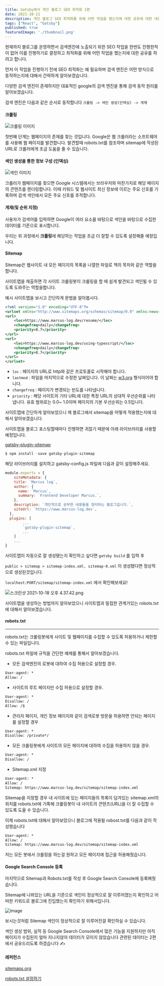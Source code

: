 ```yaml
---
title: Gatsby에서 개인 블로그 SEO 최적화 1편
date: 2021-10-21
description: 개인 블로그 SEO 최적화를 위해 어떤 작업을 했는지에 대한 공유에 대한 내용.
tags: ["React", "Gatsby"]
published: true
featuredImage: './thumbnail.png'
---
```


현재까지 블로그를 운영하면서 검색엔진에 노출되기 위한 SEO 작업을 한번도 진행한적이 없어 이를 진행하기로 결정하고 최적화를 위해 어떤 작업을 했는지에 대한 공유를 하려고 합니다.

먼저 이 작업을 진행하기 전에 SEO 최적화는 왜 필요하며 검색 엔진은 어떤 방식으로 동작하는지에 대해서 간략하게 알아보겠습니다.

다양한 검색 엔진이 존재하지만 대표적인 google의 검색 엔진을 통해 검색 동작 원리를 알아보겠습니다.

검색 엔진은 다음과 같은 순서로 동작합니다 `크롤링 -> 색인 생성(인덱싱) -> 게재` 

#### 크롤링

![크롤링 이미지](image_1.png)

첫번째 단계는 웹페이지의 존재를 찾는 것입니다. Google은 웹 크롤러라는 소프트웨어를 사용해 웹 페이지를 발견합니다. 발견할때 robots.txt를 참조하며 sitemap에 작성된 URL로 크롤러에게 조금 도움을 줄 수 있습니다.

#### 색인 생성을 통한 정보 구성 (인덱싱)

![색인 이미지](image_2.png)

크롤러가 웹페이지를 찾으면 Google 시스템에서는 브라우저와 마찬가지로 해당 페이지의 콘텐츠를 렌더링합니다. 이때 키워드 및 웹사이트 최신 정보에 이르는 주요 신호를 기록하며 검색 색인에서 모든 주요 신호를 추적합니다.

#### 게재(및 순위 지정)

사용자가 검색어를 입력하면 Google이 여러 요소를 바탕으로 색인을 바탕으로 수집한 데이터를 기준으로 표시합니다.

우리는 위 과정에서 **크롤링**에 해당하는 작업을 조금 더 잘할 수 있도록 설정해줄 예정입니다.

#### Sitemap

Sitemap은 웹사이트 내 모든 페이지의 목록을 나열한 파일로 책의 목차와 같은 역할을 합니다.

사이트맵을 제출하면 각 사이트 크롤링봇이 크롤링을 할 때 쉽게 발견되고 색인될 수 있도록 도와주는 역할을합니다.

예시 사이트맵을 보시고 간단하게 문법을 알아봅시다.

```xml
<?xml version="1.0" encoding="UTF-8"?>
<urlset xmlns="http://www.sitemaps.org/schemas/sitemap/0.9" xmlns:news="http://www.google.com/schemas/sitemap-news/0.9" xmlns:xhtml="http://www.w3.org/1999/xhtml" xmlns:mobile="http://www.google.com/schemas/sitemap-mobile/1.0" xmlns:image="http://www.google.com/schemas/sitemap-image/1.1" xmlns:video="http://www.google.com/schemas/sitemap-video/1.1">
<url>
	<loc>https://www.marcus-log.dev/resume/</loc>
	<changefreq>daily</changefreq>
	<priority>0.7</priority>
</url>
<url>
	<loc>https://www.marcus-log.dev/using-typescript/</loc>
	<changefreq>daily</changefreq>
	<priority>0.7</priority>
</url>
</urlset>
```

- `loc` : 페이지의 URL로 http와 같은 프로토콜로 시작해야 합니다.
- `lastmod` : 파일을 마지막으로 수정한 날짜입니다. 이 날짜는 [w3.org](http://www.w3.org/TR/NOTE-datetime) 형식이어야 합니다.
- `changefreq` : 페이지가 변경되는 빈도를 나타냅니다.
- `priority` : 해당 사이트의 기타 URL에 대한 특정 URL의 상대적 우선순위를 나타냅니다. 유효 범위로는 0.0~ 1.0이며 페이지의 기본 우선순위는 0.5입니다.

사이트맵에 간단하게 알아보았으니 제 블로그에서 sitemap을 어떻게 적용했는지에 대해서 알아보겠습니다.

사이트맵을 블로그 포스팅할때마다 진행하면 귀찮기 때문에 아래 라이브러리를 사용할 예정입니다.

[gatsby-plugin-sitemap](https://www.gatsbyjs.com/plugins/gatsby-plugin-sitemap/)

```jsx
$ npm install -save gatsby-plugin-sitemap
```

해당 라이브러리를 설치하고 gatsby-config.js 파일에 다음과 같이 설정해주세요.

```jsx
module.exports = {
	siteMetadata: {
    title: `Marcus log`,
    author: {
      name: `Marcus`,
      summary: `Frontend Developer Marcus.`,
    },
    description: `개인적으로 공부한 내용들을 정리하는 블로그입니다.`,
    siteUrl: `https://www.marcus-log.dev`,
  },
  plugins: [
		...
		`gatsby-plugin-sitemap`,
		...
	]
	...
}
```

사이트맵이 자동으로 잘 생성됐는지 확인하고 싶다면 `gatsby build` 를 입력 후

`public > sitemap > sitemap-index.xml, sitemap-0.xml` 이 생성됐다면 정상적으로 생성된것입니다.

`localhost:PORT/sitemap/sitemap-index.xml` 에서 확인해보세요!

![스크린샷 2021-10-18 오후 4.37.42.png](image_3.png)

사이트맵을 생성하는 방법까지 알아보았으니 사이트맵과 밀접한 관계가있는 robots.txt에 대해서 알아보겠습니다.

#### robots.txt

---

robots.txt는 크롤링봇에게 사이트 및 웹페이지를 수집할 수 있도록 허용하거나 제한할 수 있는 파일입니다.

robots.txt 파일에 규칙을 간단한 예제를 통해서 알아보겠습니다.

- 모든 검색엔진의 로봇에 대하여 수집 허용으로 설정할 경우.

```xml
User-agent: *
Allow: /
```

- 사이트의 루트 페이지만 수집 허용으로 설정할 경우.

```xml
User-agent: *
Disallow: /
Allow: /$
```

- 관리자 페이지, 개인 정보 페이지와 같이 검색로봇 방문을 허용하면 안되는 페이지를 설정할 경우

```xml
User-agent: *
Disallow: /private*/
```

- 모든 크롤링봇에게 사이트의 모든 페이지에 대하여 수집을 허용하지 않을 경우.

```xml
User-agent: *
Disallow: /
```

- Sitemap.xml 지정

```xml
User-agent: *
Allow: /
Sitemap: https://www.marcus-log.dev/sitemap/sitemap-index.xml
```

Sitemap을 지정할 경우 내 사이트에 있는 페이지들의 목록이 담겨있는 sitemap.xml의 위치를 robots.txt에 기록해 크롤링봇이 내 사이트의 콘텐츠(URL)을 더 잘 수집할 수 있도록 도울 수 있습니다.

이제 robots.txt에 대해서 알아보았으니 블로그에 적용될 robost.txt를 다음과 같이 작성했습니다

```xml
User-agent: *
Allow: /
Sitemap: https://www.marcus-log.dev/sitemap/sitemap-index.xml
```

저는 모든 봇에서 크롤링을 하는걸 원하고 모든 페이지에 접근을 허용해줬습니다.

#### Google Search Console 등록

마지막으로 Sitemap과 Robots.txt를 작성 후 Google Search Console에 등록해줬습니다.

Sitemap에 나와있는 URL을 기준으로 색인이 정상적으로 잘 이루어졌는지 확인하고 어떠한 키워드로 블로그에 진입했는지 확인하기 위해서입니다.

![image](image_4.png)

보시는것처럼 Sitemap 색인이 정상적으로 잘 이루어진걸 확인하실 수 있습니다.

색인 생성 범위, 실적 등 Google Search Console에서 많은 기능을 지원하지만 아직 페이지가 수집된지 얼마 지나지않아 데이터가 모이지 않았습니다 관련된 데이터는 2편에서 공유드리도록 하겠습니다 ✍️

#### 레퍼런스

[sitemaps.org](https://www.sitemaps.org/ko/protocol.html)

[robots.txt 설정하기](https://searchadvisor.naver.com/guide/seo-basic-robots)
